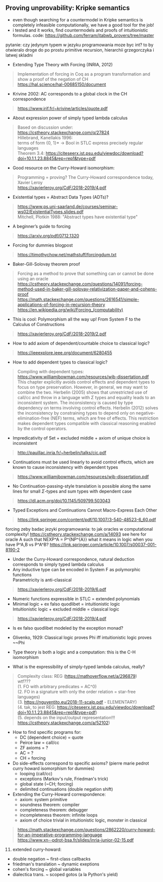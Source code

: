 ## Proving unprovability: Kripke semantics
- even though searching for a countermodel in Kripke semantics is completely infeasible computationally, we have a good tool for the job!
- i tested and it works, find countermodels and proofs of intuitionistic formulas. code: https://github.com/ferram/jtabwb_provers/tree/master

pytanie: czy jedynym typem w jezyku programowania moze byc int?
to by otwieralo droge do po prostu primitive recursion,
hierarchii grzegorczyka i latwej skladni

- Extending Type Theory with Forcing (INRIA, 2012)
> Implementation of forcing in Coq as a program transformation and show a proof of the negation of CH  
> https://hal.science/hal-00685150/document

- Krivine 2002: AC corresponds to a global clock in the CH correspondence
> https://www.irif.fr/~krivine/articles/quote.pdf

- About expression power of simply typed lambda calculus
> Based on discussion under: https://cstheory.stackexchange.com/q/27824  
> Hillebrand, Kanellakis 1996:  
> terms of form {0, 1}* -> Bool in STLC express precisely regular languages  
> Theorem 3.4: https://citeseerx.ist.psu.edu/viewdoc/download?doi=10.1.1.23.8845&rep=rep1&type=pdf

- Good resource on the Curry-Howard isomorphism:
> Programming = proving? The Curry-Howard correspondence today, Xavier Leroy  
> https://xavierleroy.org/CdF/2018-2019/4.pdf

- Existential types = Abstract Data Types (ADTs)?
> https://www.ps.uni-saarland.de/courses/seminar-ws02/ExistentialTypes.slides.pdf  
> Mitchell, Plotkin 1988: "Abstract types have existential type"

- A beginner’s guide to forcing
> https://arxiv.org/pdf/0712.1320

- Forcing for dummies blogpost
> https://timothychow.net/mathstuff/forcingdum.txt

- Baker-Gill-Solovay theorem proof
> Forcing as a method to prove that something can or cannot be done using an oracle  
> https://cstheory.stackexchange.com/questions/14091/forcing-method-used-in-baker-gill-solovay-relativization-paper-and-cohens-proof  
> https://math.stackexchange.com/questions/2616541/simple-applications-of-forcing-in-recursion-theory  
> https://en.wikipedia.org/wiki/Forcing_(computability)

- This is cool: Polymorphism all the way up! From System F to the Calculus of Constructions
> https://xavierleroy.org/CdF/2018-2019/2.pdf

- How to add axiom of dependent/countable choice to classical logic?
> https://ieeexplore.ieee.org/document/6280455

- How to add dependent types to classical logic?
> Compiling with dependent types: https://www.williamjbowman.com/resources/wjb-dissertation.pdf  
> This chapter explicitly avoids control effects and dependent types to focus on type preservation. However, in general, we may want to combine the two. Herbelin (2005) shows that unrestricted use of call/cc and throw in a language with $\Sigma$ types and equality leads to an inconsistent system.  The inconsistency is caused by type dependency on terms involving control effects.  Herbelin (2012) solves the inconsistency by constraining types to depend only on negative-elimination-free (NEF) terms, which are free of effects. This restriction makes dependent types compatible with classical reasoning enabled by the control operators.

- Impredicativity of Set + excluded middle + axiom of unique choice is inconsistent
> http://pauillac.inria.fr/~herbelin/talks/cic.pdf

- Continuations must be used linearly to avoid control effects, which are known to cause inconsistency with dependent types
> https://www.williamjbowman.com/resources/wjb-dissertation.pdf

- No Continuation-passing-style translation is possible along the same lines for small $\Sigma$-types and sum types with dependent case
> https://dl.acm.org/doi/10.1145/509799.503043

- Typed Exceptions and Continuations Cannot Macro-Express Each Other
> https://link.springer.com/content/pdf/10.1007/3-540-48523-6_60.pdf

forcing zeby badac jezyki programowania: to jak oracles w computational complexity!
https://cstheory.stackexchange.com/a/14093
see here for oracle A such that NEXP^A = P^{NP^{A}}
what it means in logic when you have P^A,B vs P^A^B?
https://link.springer.com/article/10.1007/s00037-001-8190-2

- Under the Curry-Howard correspondence, natural deduction corresponds to simply typed lambda calculus
- Any inductive type can be encoded in System F as polymorphic functions  
  Parametricity is anti-classical
> https://xavierleroy.org/CdF/2018-2019/6.pdf
- Numeric functions expressible in STLC = extended polynomials
- Minimal logic + ex falso quodlibet = intuitionistic logic  
  Intuitionistic logic + excluded middle = classical logic
> https://xavierleroy.org/CdF/2018-2019/4.pdf
- Is ex falso quodlibet modeled by the exception monad?
- Glivenko, 1929: Classical logic proves Phi iff intuitionistic logic proves ~~Phi
- Type theory is both a logic and a computation: this is the C-H isomorphism

- What is the expressibility of simply-typed lambda calculus, really?
> Complexity class: REG (https://mathoverflow.net/a/296879)  
> wtf???  
> (1. FO with arbitrary predicates = AC^0)  
> (2. FO in a signature with only the order relation = star-free languages)  
> (3. https://nguyentito.eu/2018-11-scalp.pdf - ELEMENTARY)  
> (4. tak, to jest REG: https://citeseerx.ist.psu.edu/viewdoc/download?doi=10.1.1.23.8845&rep=rep1&type=pdf)  
> (5. depends on the input/output representation!!!  
  https://cstheory.stackexchange.com/a/52102)

- How to find specific programs for:
  * DC (dependent choice) = quote
  * Peirce law = call/cc
  * ZF axioms = ?
  * AC = ?
  * CH = forcing
- Do side-effects correspond to specific axioms? (pierre marie pedrot curry howard isomorphism for dummies)
  * looping (call/cc)
  * exceptions (Markov's rule, Friedman's trick)
  * global state (~CH; forcing)
  * delimited continuations (double negation shift)
- Extending the Curry-Howard correspondence:
  * axiom: system primitive
  * soundness theorem: compiler
  * completeness theorem: debugger
  * incompleteness theorem: infinite loops
  * axiom of choice trivial in intuitionistic logic, monster in classical
> https://math.stackexchange.com/questions/2862220/curry-howard-for-an-imperative-programming-language  
> https://www.xn--pdrot-bsa.fr/slides/inria-junior-02-15.pdf

11. extended curry-howard:
  - double negation ~ first-class callbacks
  - friedman's translation ~ dynamic exeptions
  - cohen's forcing ~ global variables
  - dialectica trans. ~ scoped gotos (a la Python's yield)


